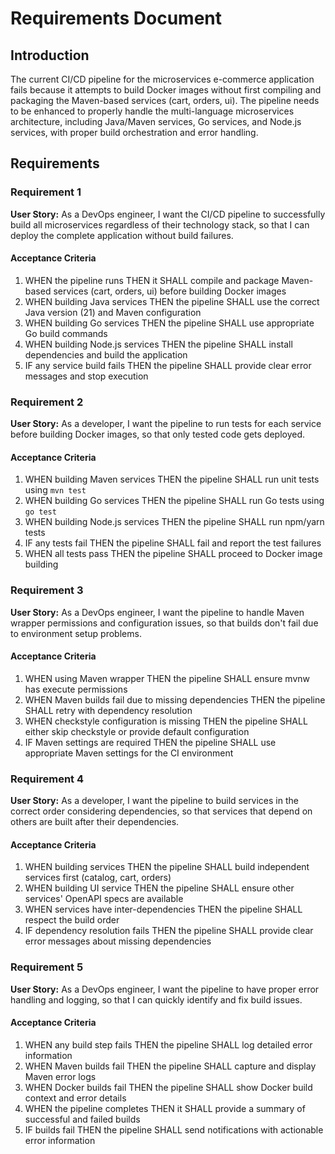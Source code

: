 # Requirements Document

## Introduction

The current CI/CD pipeline for the microservices e-commerce application fails because it attempts to build Docker images without first compiling and packaging the Maven-based services (cart, orders, ui). The pipeline needs to be enhanced to properly handle the multi-language microservices architecture, including Java/Maven services, Go services, and Node.js services, with proper build orchestration and error handling.

## Requirements

### Requirement 1

**User Story:** As a DevOps engineer, I want the CI/CD pipeline to successfully build all microservices regardless of their technology stack, so that I can deploy the complete application without build failures.

#### Acceptance Criteria

1. WHEN the pipeline runs THEN it SHALL compile and package Maven-based services (cart, orders, ui) before building Docker images
2. WHEN building Java services THEN the pipeline SHALL use the correct Java version (21) and Maven configuration
3. WHEN building Go services THEN the pipeline SHALL use appropriate Go build commands
4. WHEN building Node.js services THEN the pipeline SHALL install dependencies and build the application
5. IF any service build fails THEN the pipeline SHALL provide clear error messages and stop execution

### Requirement 2

**User Story:** As a developer, I want the pipeline to run tests for each service before building Docker images, so that only tested code gets deployed.

#### Acceptance Criteria

1. WHEN building Maven services THEN the pipeline SHALL run unit tests using `mvn test`
2. WHEN building Go services THEN the pipeline SHALL run Go tests using `go test`
3. WHEN building Node.js services THEN the pipeline SHALL run npm/yarn tests
4. IF any tests fail THEN the pipeline SHALL fail and report the test failures
5. WHEN all tests pass THEN the pipeline SHALL proceed to Docker image building

### Requirement 3

**User Story:** As a DevOps engineer, I want the pipeline to handle Maven wrapper permissions and configuration issues, so that builds don't fail due to environment setup problems.

#### Acceptance Criteria

1. WHEN using Maven wrapper THEN the pipeline SHALL ensure mvnw has execute permissions
2. WHEN Maven builds fail due to missing dependencies THEN the pipeline SHALL retry with dependency resolution
3. WHEN checkstyle configuration is missing THEN the pipeline SHALL either skip checkstyle or provide default configuration
4. IF Maven settings are required THEN the pipeline SHALL use appropriate Maven settings for the CI environment

### Requirement 4

**User Story:** As a developer, I want the pipeline to build services in the correct order considering dependencies, so that services that depend on others are built after their dependencies.

#### Acceptance Criteria

1. WHEN building services THEN the pipeline SHALL build independent services first (catalog, cart, orders)
2. WHEN building UI service THEN the pipeline SHALL ensure other services' OpenAPI specs are available
3. WHEN services have inter-dependencies THEN the pipeline SHALL respect the build order
4. IF dependency resolution fails THEN the pipeline SHALL provide clear error messages about missing dependencies

### Requirement 5

**User Story:** As a DevOps engineer, I want the pipeline to have proper error handling and logging, so that I can quickly identify and fix build issues.

#### Acceptance Criteria

1. WHEN any build step fails THEN the pipeline SHALL log detailed error information
2. WHEN Maven builds fail THEN the pipeline SHALL capture and display Maven error logs
3. WHEN Docker builds fail THEN the pipeline SHALL show Docker build context and error details
4. WHEN the pipeline completes THEN it SHALL provide a summary of successful and failed builds
5. IF builds fail THEN the pipeline SHALL send notifications with actionable error information